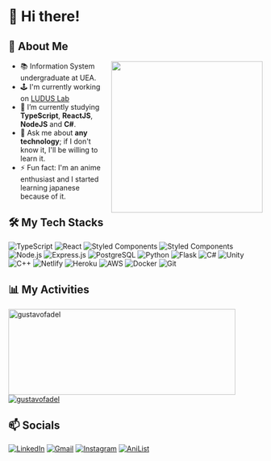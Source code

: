 # 👋 Hi there!

## 🧭 About Me

<img align="right" width="300" src="https://i2.wp.com/allhtaccess.info/wp-content/uploads/2018/03/programming.gif?fit=1281%2C716&ssl=1" />

- 📚 Information System undergraduate at UEA.
- 🕹️ I'm currently working on <a href="https://www.luduslab.org/">LUDUS Lab</a>
- 🌱 I’m currently studying **TypeScript**, **ReactJS**, **NodeJS** and **C#**.
- 💬 Ask me about **any technology**; if I don't know it, I'll be willing to learn it.
- ⚡ Fun fact: I'm an anime enthusiast and I started learning japanese because of it.

## 🛠️ My Tech Stacks

![TypeScript](https://img.shields.io/badge/TypeScript-007ACC?style=for-the-badge&logo=typescript&logoColor=white)
![React](https://img.shields.io/badge/React-20232A?style=for-the-badge&logo=react&logoColor=61DAFB)
![Styled Components](https://img.shields.io/badge/styled--components-DB7093?style=for-the-badge&logo=styled-components&logoColor=white)
![Styled Components](https://img.shields.io/badge/styled--components-DB7093?style=for-the-badge&logo=styled-components&logoColor=white)
![Node.js](https://img.shields.io/badge/Node.js-43853D?style=for-the-badge&logo=node.js&logoColor=white)
![Express.js](https://img.shields.io/badge/Express.js-404D59?style=for-the-badge)
![PostgreSQL](https://img.shields.io/badge/PostgreSQL-316192?style=for-the-badge&logo=postgresql&logoColor=white)
![Python](https://img.shields.io/badge/Python-14354C?style=for-the-badge&logo=python&logoColor=white)
![Flask](https://img.shields.io/badge/Flask-000000?style=for-the-badge&logo=flask&logoColor=white)
![C#](https://img.shields.io/badge/C%23-239120?style=for-the-badge&logo=c-sharp&logoColor=white)
![Unity](https://img.shields.io/badge/Unity-100000?style=for-the-badge&logo=unity&logoColor=white)
![C++](https://img.shields.io/badge/C%2B%2B-00599C?style=for-the-badge&logo=c%2B%2B&logoColor=white)
![Netlify](https://img.shields.io/badge/Netlify-00C7B7?style=for-the-badge&logo=netlify&logoColor=white)
![Heroku](https://img.shields.io/badge/Heroku-430098?style=for-the-badge&logo=heroku&logoColor=white)
![AWS](https://img.shields.io/badge/Amazon_AWS-232F3E?style=for-the-badge&logo=amazon-aws&logoColor=white)
![Docker](https://img.shields.io/badge/Docker-2496ED?style=for-the-badge&logo=docker&logoColor=white)
![Git](https://img.shields.io/badge/Git-E34F26?style=for-the-badge&logo=git&logoColor=white)

## 📊 My Activities

<a href="https://github.com/gustavofadel">
  <img width=450 height=170 align="center" alt="gustavofadel" src="https://github-readme-stats.vercel.app/api?username=gustavofadel&theme=midnight-purple&show_icons=true&bg_color=0D1117&hide_border=true&count_private=true" />
</a>
<a href="https://github.com/gustavofadel">
  <img align="center" alt="gustavofadel" src="https://github-readme-stats.vercel.app/api/top-langs/?username=gustavofadel&theme=midnight-purple&layout=compact&bg_color=0D1117&hide_border=true&count_private=true" />
</a>

## 📫 Socials

[![LinkedIn](https://img.shields.io/badge/LinkedIn-0077B5?style=for-the-badge&logo=linkedin&logoColor=white)](https://www.linkedin.com/in/gustavo-fadel/)
[![Gmail](https://img.shields.io/badge/Gmail-D14836?style=for-the-badge&logo=gmail&logoColor=white)](mailto:ghffadel@gmail.com)
[![Instagram](https://img.shields.io/badge/Instagram-E4405F?style=for-the-badge&logo=instagram&logoColor=white)](https://www.instagram.com/gustavofadel_/)
[![AniList](https://img.shields.io/badge/Anilist-C063FF?style=for-the-badge&logo=anilist&logoColor=white)](https://anilist.co/user/coderzito/)
